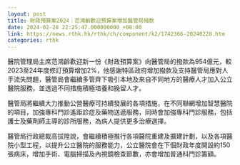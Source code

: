 ```yaml
---
layout: post
title: 財政預算案2024｜范鴻齡歡迎預算案增加醫管局撥款
date: 2024-02-28 22:25:47.000000000 +08:00
link: https://news.rthk.hk/rthk/ch/component/k2/1742366-20240228.htm
categories: rthk
---
```


醫院管理局主席范鴻齡歡迎新一份《財政預算案》向醫管局的撥款為954億元，較2023至24年度修訂預算增加2%，他感謝特區政府增加撥款及支持醫管局應對人手流失問題，醫管局會繼續多管齊下吸引本地及來自不同地方的醫療人才加入公立醫院服務，並透過不同措施積極培養和挽留人才。

醫管局將繼續大力推動公營醫療可持續發展的各項措施，在不同聯網增加智慧醫院的項目，加強專科門診遙距診症及藥物送遞服務，同時會加強專科門診服務，包括護士及藥劑師主導的診所服務，為病人提供更多治療選擇。

醫管局行政總裁高拔陞說，會繼續積極推行各項醫院重建及擴建計劃，以及各項醫院小型工程，以提升公立醫院的服務能力，公立醫院會在下個財政年度開設約150張病床，增加手術、電腦掃描及內視鏡檢查節數，亦會增加普通科門診籌額。
